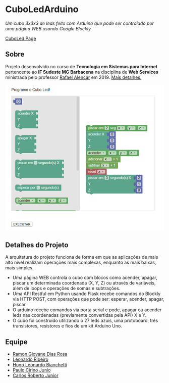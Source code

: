 # CuboLedArduino
<i>Um cubo 3x3x3 de leds feito com Arduino que pode ser controlado por uma página WEB usando Google Blockly</i>

<a href="https://ramongiovane.github.io/CuboLedArduino/">CuboLed Page</a>
## Sobre
<p>Projeto desenvolvido no curso de <b>Tecnologia em Sistemas para Internet</b> pertencente ao <b>IF Sudeste MG Barbacena</b> 
na disciplina  de <b>Web Services</b> ministrada pelo professor <a href="https://github.com/rafjaa">Rafael Alencar</a> em 2019.
<a href="https://ramongiovane.github.io/CuboLedArduino/">Mais detalhes.</a></p> 
<p align="center">
  <img src="https://raw.githubusercontent.com/RamonGiovane/CuboLedArduino/gh-pages/img/portfolio/fullsize/tela.png" width="600"/>
</p>

## Detalhes do Projeto
A arquitetura do projeto funciona de forma em que as aplicações de mais alto nível realizam operações mais complexas, enquanto as mais  baixas, mais simples.
  - Uma página WEB controla o cubo com blocos como acender, apagar, piscar um determinada coordenada (X, Y, Z) ou através de variáveis,       além de loops e operações de somas e subtrações. 
  - Uma API Restful em Python usando Flask recebe comandos do Blockly via HTTP POST, com operações que pode ser: esperar, acender, apagar,     piscar.
  - O arduino recebe comandos via porta serial e pode, apagar ou acender leds nas coordenadas (previamente convertidas pela API) X e Y.
  - O cubo foi construído utilizando o 27 leds azuis, uma protoboard, três transistores, resistores e fios de um kit Arduino Uno.
    
## Equipe  
 
 <ul>
  <li><a href=https://github.com/RamonGiovane>Ramon Giovane Dias Rosa</a></li>
  <li><a href=https://github.com/leuribeiru>Leonardo Ribeiro</a></li>  
  <li><a href=https://github.com/hugo-bianchetti>Hugo Leonardo Bianchetti</a></li>  
  <li><a href=https://github.com/paulocirinojr>Paulo Cirino Junio</a></li>
  <li><a href=https://github.com/carlosrjr>Carlos Roberto Junior</a></li>
</ul>

